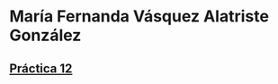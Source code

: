 # María Fernanda Vásquez Alatriste González

## [Práctica 12](https://mafervag.github.io/Practicas_HTML/)
